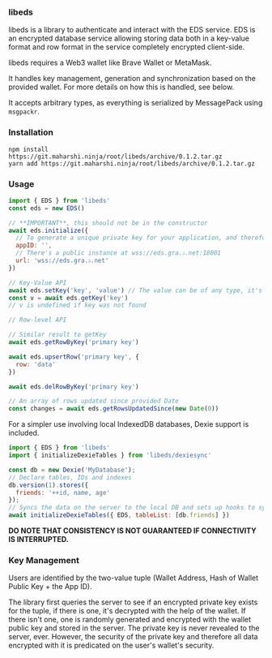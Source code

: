### libeds

libeds is a library to authenticate and interact with the EDS service. EDS is an encrypted database service allowing storing data both in a key-value format and row format in the service completely encrypted client-side.

libeds requires a Web3 wallet like Brave Wallet or MetaMask.

It handles key management, generation and synchronization based on the provided wallet. For more details on how this is handled, see below.

It accepts arbitrary types, as everything is serialized by MessagePack using `msgpackr`.

### Installation

```shell
npm install https://git.maharshi.ninja/root/libeds/archive/0.1.2.tar.gz
yarn add https://git.maharshi.ninja/root/libeds/archive/0.1.2.tar.gz
```

### Usage

```javascript
import { EDS } from 'libeds'
const eds = new EDS()

// **IMPORTANT**, this should not be in the constructor
await eds.initialize({
  // To generate a unique private key for your application, and therefore maintain a different dataset, specify a unique string here.
  appID: '',
  // There's a public instance at wss://eds.gra.১.net:18001
  url: 'wss://eds.gra.১.net'
})

// Key-Value API
await eds.setKey('key', 'value') // The value can be of any type, it's serialized using messagepack.
const v = await eds.getKey('key') 
// v is undefined if key was not found

// Row-level API

// Similar result to getKey
await eds.getRowByKey('primary key')

await eds.upsertRow('primary key', {
  row: 'data'
})

await eds.delRowByKey('primary key')

// An array of rows updated since provided Date
const changes = await eds.getRowsUpdatedSince(new Date(0))
```

For a simpler use involving local IndexedDB databases, Dexie support is included.

```javascript
import { EDS } from 'libeds'
import { initializeDexieTables } from 'libeds/dexiesync'

const db = new Dexie('MyDatabase');
// Declare tables, IDs and indexes
db.version(1).stores({
  friends: '++id, name, age'
});
// Syncs the data on the server to the local DB and sets up hooks to sync new changes to the server
await initializeDexieTables({ EDS, tableList: [db.friends] })
```

**DO NOTE THAT CONSISTENCY IS NOT GUARANTEED IF CONNECTIVITY IS INTERRUPTED.**

### Key Management

Users are identified by the two-value tuple (Wallet Address, Hash of Wallet Public Key + the App ID).

The library first queries the server to see if an encrypted private key exists for the tuple, if there is one, it's decrypted with the help of the wallet.
If there isn't one, one is randomly generated and encrypted with the wallet public key and stored in the server.
The private key is never revealed to the server, ever. However, the security of the private key and therefore all data encrypted with it is predicated on the user's wallet's security.
